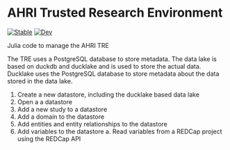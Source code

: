 # AHRI Trusted Research Environment

[![Stable](https://img.shields.io/badge/docs-stable-blue.svg)](https://kobusherbst.github.io/AHRI_TRE.jl/stable/)
[![Dev](https://img.shields.io/badge/docs-dev-blue.svg)](https://kobusherbst.github.io/AHRI_TRE.jl/dev/)

Julia code to manage the AHRI TRE

The TRE uses a PostgreSQL database to store metadata. The data lake is based on duckdb and ducklake and is used to store the actual data. Ducklake uses the PostgreSQL database to store metadata about the data stored in the data lake.

1. Create a new datastore, including the ducklake based data lake
2. Open a a datastore
3. Add a new study to a datastore
4. Add a domain to the datastore
5. Add entities and entity relationships to the datastore
6. Add variables to the datastore
   a. Read variables from a REDCap project using the REDCap API